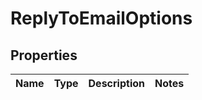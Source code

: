 # ReplyToEmailOptions
## Properties

Name | Type | Description | Notes
------------ | ------------- | ------------- | -------------


